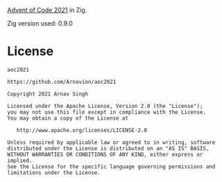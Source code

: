 [Advent of Code 2021](https://adventofcode.com/2021) in Zig.

Zig version used: 0.9.0


# License

```
aoc2021

https://github.com/Arnavion/aoc2021

Copyright 2021 Arnav Singh

Licensed under the Apache License, Version 2.0 (the "License");
you may not use this file except in compliance with the License.
You may obtain a copy of the License at

   http://www.apache.org/licenses/LICENSE-2.0

Unless required by applicable law or agreed to in writing, software
distributed under the License is distributed on an "AS IS" BASIS,
WITHOUT WARRANTIES OR CONDITIONS OF ANY KIND, either express or implied.
See the License for the specific language governing permissions and
limitations under the License.
```
